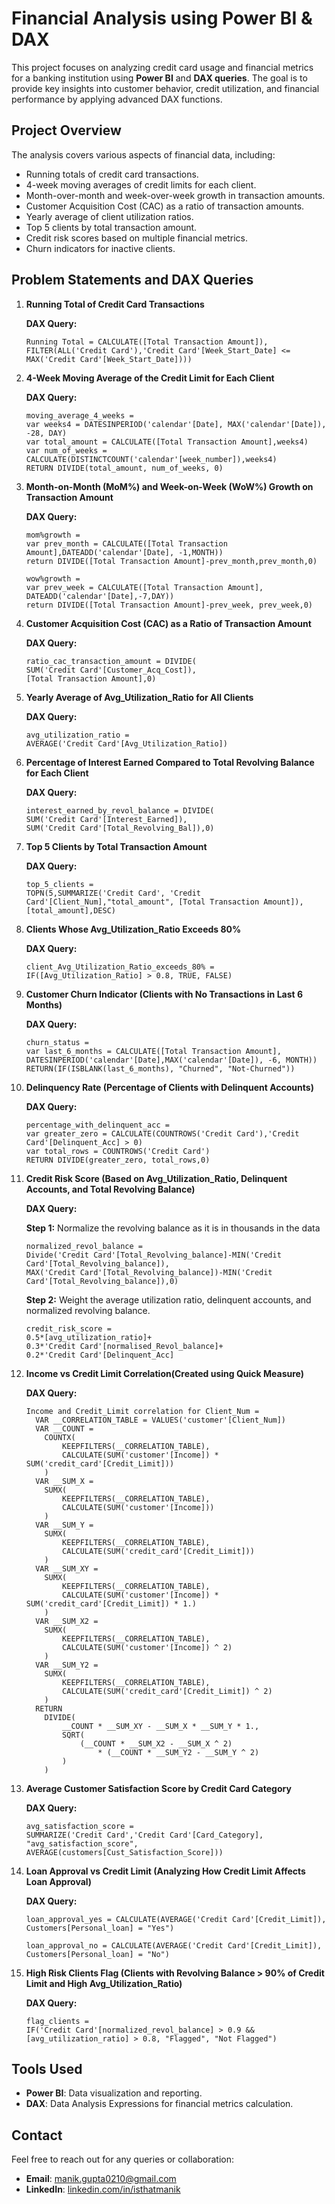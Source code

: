 # Financial Analysis using Power BI & DAX

This project focuses on analyzing credit card usage and financial metrics for a banking institution using **Power BI** and **DAX queries**. The goal is to provide key insights into customer behavior, credit utilization, and financial performance by applying advanced DAX functions.

## Project Overview

The analysis covers various aspects of financial data, including:

- Running totals of credit card transactions.
- 4-week moving averages of credit limits for each client.
- Month-over-month and week-over-week growth in transaction amounts.
- Customer Acquisition Cost (CAC) as a ratio of transaction amounts.
- Yearly average of client utilization ratios.
- Top 5 clients by total transaction amount.
- Credit risk scores based on multiple financial metrics.
- Churn indicators for inactive clients.

## Problem Statements and DAX Queries

1. **Running Total of Credit Card Transactions**

    **DAX Query:**
    ```DAX
    Running Total = CALCULATE([Total Transaction Amount]),
    FILTER(ALL('Credit Card'),'Credit Card'[Week_Start_Date] <= MAX('Credit Card'[Week_Start_Date])))
    ```

2. **4-Week Moving Average of the Credit Limit for Each Client**

    **DAX Query:**
    ```DAX
    moving_average_4_weeks =
    var weeks4 = DATESINPERIOD('calendar'[Date], MAX('calendar'[Date]), -28, DAY)
    var total_amount = CALCULATE([Total Transaction Amount],weeks4)
    var num_of_weeks = CALCULATE(DISTINCTCOUNT('calendar'[week_number]),weeks4)
    RETURN DIVIDE(total_amount, num_of_weeks, 0)
    ```

3. **Month-on-Month (MoM%) and Week-on-Week (WoW%) Growth on Transaction Amount**

    **DAX Query:**
    ```DAX
    mom%growth =
    var prev_month = CALCULATE([Total Transaction Amount],DATEADD('calendar'[Date], -1,MONTH))
    return DIVIDE([Total Transaction Amount]-prev_month,prev_month,0)

    wow%growth =
    var prev_week = CALCULATE([Total Transaction Amount], DATEADD('calendar'[Date],-7,DAY))
    return DIVIDE([Total Transaction Amount]-prev_week, prev_week,0)
    ```

4. **Customer Acquisition Cost (CAC) as a Ratio of Transaction Amount**

    **DAX Query:**
    ```DAX
    ratio_cac_transaction_amount = DIVIDE(
    SUM('Credit Card'[Customer_Acq_Cost]),
    [Total Transaction Amount],0)
    ```

5. **Yearly Average of Avg_Utilization_Ratio for All Clients**

    **DAX Query:**
    ```DAX
    avg_utilization_ratio =
    AVERAGE('Credit Card'[Avg_Utilization_Ratio])
    ```

6. **Percentage of Interest Earned Compared to Total Revolving Balance for Each Client**

    **DAX Query:**
    ```DAX
    interest_earned_by_revol_balance = DIVIDE(
    SUM('Credit Card'[Interest_Earned]),
    SUM('Credit Card'[Total_Revolving_Bal]),0)
    ```

7. **Top 5 Clients by Total Transaction Amount**

    **DAX Query:**
    ```DAX
    top_5_clients =
    TOPN(5,SUMMARIZE('Credit Card', 'Credit Card'[Client_Num],"total_amount", [Total Transaction Amount]),[total_amount],DESC)
    ```

8. **Clients Whose Avg_Utilization_Ratio Exceeds 80%**

    **DAX Query:**
    ```DAX
    client_Avg_Utilization_Ratio_exceeds_80% = 
    IF([Avg_Utilization_Ratio] > 0.8, TRUE, FALSE)
    ```

9. **Customer Churn Indicator (Clients with No Transactions in Last 6 Months)**

    **DAX Query:**
    ```DAX
    churn_status = 
    var last_6_months = CALCULATE([Total Transaction Amount], DATESINPERIOD('calendar'[Date],MAX('calendar'[Date]), -6, MONTH))
    RETURN(IF(ISBLANK(last_6_months), "Churned", "Not-Churned"))
    ```

10. **Delinquency Rate (Percentage of Clients with Delinquent Accounts)**

    **DAX Query:**
    ```DAX
    percentage_with_delinquent_acc =
    var greater_zero = CALCULATE(COUNTROWS('Credit Card'),'Credit Card'[Delinquent_Acc] > 0)
    var total_rows = COUNTROWS('Credit Card')
    RETURN DIVIDE(greater_zero, total_rows,0)
    ```

11. **Credit Risk Score (Based on Avg_Utilization_Ratio, Delinquent Accounts, and Total Revolving Balance)**

    **DAX Query:**

    **Step 1:** Normalize the revolving balance as it is in thousands in the data
    ```DAX
    normalized_revol_balance =
    Divide('Credit Card'[Total_Revolving_balance]-MIN('Credit Card'[Total_Revolving_balance]),
    MAX('Credit Card'[Total_Revolving_balance])-MIN('Credit Card'[Total_Revolving_balance]),0)
    ```

    **Step 2:** Weight the average utilization ratio, delinquent accounts, and normalized revolving balance.
    ```DAX
    credit_risk_score =
    0.5*[avg_utilization_ratio]+
    0.3*'Credit Card'[normalised_Revol_balance]+
    0.2*'Credit Card'[Delinquent_Acc]
    ```

13. **Income vs Credit Limit Correlation(Created using Quick Measure)**

    **DAX Query:**
    ```DAX
    Income and Credit_Limit correlation for Client_Num = 
      VAR __CORRELATION_TABLE = VALUES('customer'[Client_Num])
      VAR __COUNT =
      	COUNTX(
      		KEEPFILTERS(__CORRELATION_TABLE),
      		CALCULATE(SUM('customer'[Income]) * SUM('credit_card'[Credit_Limit]))
      	)
      VAR __SUM_X =
      	SUMX(
      		KEEPFILTERS(__CORRELATION_TABLE),
      		CALCULATE(SUM('customer'[Income]))
      	)
      VAR __SUM_Y =
      	SUMX(
      		KEEPFILTERS(__CORRELATION_TABLE),
      		CALCULATE(SUM('credit_card'[Credit_Limit]))
      	)
      VAR __SUM_XY =
      	SUMX(
      		KEEPFILTERS(__CORRELATION_TABLE),
      		CALCULATE(SUM('customer'[Income]) * SUM('credit_card'[Credit_Limit]) * 1.)
      	)
      VAR __SUM_X2 =
      	SUMX(
      		KEEPFILTERS(__CORRELATION_TABLE),
      		CALCULATE(SUM('customer'[Income]) ^ 2)
      	)
      VAR __SUM_Y2 =
      	SUMX(
      		KEEPFILTERS(__CORRELATION_TABLE),
      		CALCULATE(SUM('credit_card'[Credit_Limit]) ^ 2)
      	)
      RETURN
      	DIVIDE(
      		__COUNT * __SUM_XY - __SUM_X * __SUM_Y * 1.,
      		SQRT(
      			(__COUNT * __SUM_X2 - __SUM_X ^ 2)
      				* (__COUNT * __SUM_Y2 - __SUM_Y ^ 2)
      		)
      	)
    ```

14. **Average Customer Satisfaction Score by Credit Card Category**

    **DAX Query:**
    ```DAX
    avg_satisfaction_score =
    SUMMARIZE('Credit Card','Credit Card'[Card_Category], "avg_satisfaction_score", AVERAGE(customers[Cust_Satisfaction_Score]))
    ```

15. **Loan Approval vs Credit Limit (Analyzing How Credit Limit Affects Loan Approval)**

    **DAX Query:**
    ```DAX
    loan_approval_yes = CALCULATE(AVERAGE('Credit Card'[Credit_Limit]), Customers[Personal_loan] = "Yes")

    loan_approval_no = CALCULATE(AVERAGE('Credit Card'[Credit_Limit]), Customers[Personal_loan] = "No")
    ```

16. **High Risk Clients Flag (Clients with Revolving Balance > 90% of Credit Limit and High Avg_Utilization_Ratio)**

    **DAX Query:**
    ```DAX
    flag_clients =
    IF('Credit Card'[normalized_revol_balance] > 0.9 && [avg_utilization_ratio] > 0.8, "Flagged", "Not Flagged")
    ```

## Tools Used

- **Power BI**: Data visualization and reporting.
- **DAX**: Data Analysis Expressions for financial metrics calculation.

## Contact

Feel free to reach out for any queries or collaboration:

- **Email**: manik.gupta0210@gmail.com
- **LinkedIn**: [linkedin.com/in/isthatmanik](http://linkedin.com/in/isthatmanik)
